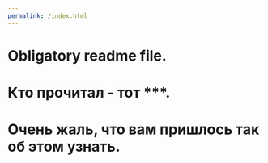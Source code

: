 ```yaml
---
permalink: /index.html
---
```

# Obligatory readme file.
# Кто прочитал - тот ***.
# Очень жаль, что вам пришлось так об этом узнать.
